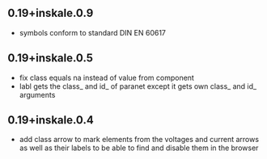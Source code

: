 ## 0.19+inskale.0.9
- symbols conform to standard DIN EN  60617

## 0.19+inskale.0.5
- fix class equals na instead of value from component
- labl gets the class_ and id_ of paranet except it gets own class_ and id_ arguments

## 0.19+inskale.0.4
- add class arrow to mark elements from the voltages and current arrows as well as their labels to be
able to find and disable them in the browser